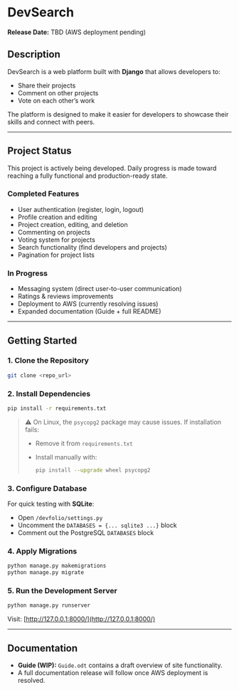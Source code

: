 # DevSearch

**Release Date:** TBD (AWS deployment pending)

## Description

DevSearch is a web platform built with **Django** that allows developers to:

* Share their projects
* Comment on other projects
* Vote on each other’s work

The platform is designed to make it easier for developers to showcase their skills and connect with peers.

---

## Project Status

This project is actively being developed. Daily progress is made toward reaching a fully functional and production-ready state.

### Completed Features

* User authentication (register, login, logout)
* Profile creation and editing
* Project creation, editing, and deletion
* Commenting on projects
* Voting system for projects
* Search functionality (find developers and projects)
* Pagination for project lists

### In Progress

* Messaging system (direct user-to-user communication)
* Ratings & reviews improvements
* Deployment to AWS (currently resolving issues)
* Expanded documentation (Guide + full README)

---

## Getting Started

### 1. Clone the Repository

```bash
git clone <repo_url>
```

### 2. Install Dependencies

```bash
pip install -r requirements.txt
```

> ⚠ On Linux, the `psycopg2` package may cause issues. If installation fails:
>
> * Remove it from `requirements.txt`
> * Install manually with:
>
>   ```bash
>   pip install --upgrade wheel psycopg2
>   ```

### 3. Configure Database

For quick testing with **SQLite**:

* Open `/devfolio/settings.py`
* Uncomment the `DATABASES = {... sqlite3 ...}` block
* Comment out the PostgreSQL `DATABASES` block

### 4. Apply Migrations

```bash
python manage.py makemigrations
python manage.py migrate
```

### 5. Run the Development Server

```bash
python manage.py runserver
```

Visit: [http://127.0.0.1:8000/](http://127.0.0.1:8000/)

---

## Documentation

* **Guide (WIP):** `Guide.odt` contains a draft overview of site functionality.
* A full documentation release will follow once AWS deployment is resolved.
